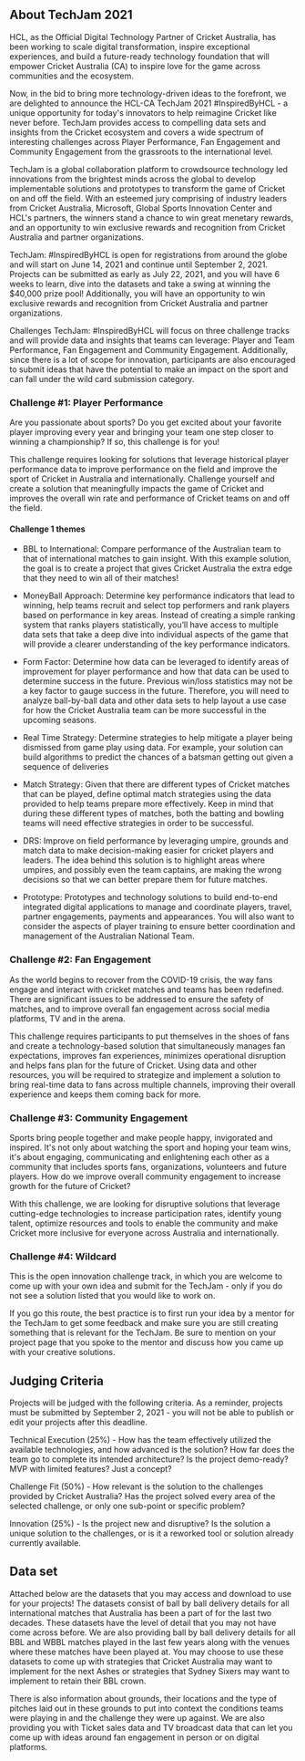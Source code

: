 ## About TechJam 2021

HCL, as the Official Digital Technology Partner of Cricket Australia, has been working to scale digital transformation, inspire exceptional experiences, and build a future-ready technology foundation that will empower Cricket Australia (CA) to inspire love for the game across communities and the ecosystem. 

Now, in the bid to bring more technology-driven ideas to the forefront, we are delighted to announce the HCL-CA TechJam 2021 #InspiredByHCL - a unique opportunity for today's innovators to help reimagine Cricket like never before. TechJam provides access to compelling data sets and insights from the Cricket ecosystem and covers a wide spectrum of interesting challenges across Player Performance, Fan Engagement and Community Engagement from the grassroots to the international level.

TechJam is a global collaboration platform to crowdsource technology led innovations from the brightest minds across the global to develop implementable solutions and prototypes to transform the game of Cricket on and off the field. With an esteemed jury comprising of industry leaders from Cricket Australia, Microsoft, Global Sports Innovation Center and HCL's partners, the winners stand a chance to win great menetary rewards, and an opportunity to win exclusive rewards and recognition from Cricket Australia and partner organizations. 

TechJam: #InspiredByHCL is open for registrations from around the globe and will start on June 14, 2021 and continue until September 2, 2021. Projects can be submitted as early as July 22, 2021, and you will have 6 weeks to learn, dive into the datasets and take a swing at winning the $40,000 prize pool! Additionally, you will have an opportunity to win exclusive rewards and recognition from Cricket Australia and partner organizations. 

Challenges
TechJam: #InspiredByHCL will focus on three challenge tracks and will provide data and insights that teams can leverage: Player and Team Performance, Fan Engagement and Community Engagement. Additionally, since there is a lot of scope for innovation, participants are also encouraged to submit ideas that have the potential to make an impact on the sport and can fall under the wild card submission category. 

### Challenge #1: Player Performance

Are you passionate about sports? Do you get excited about your favorite player improving every year and bringing your team one step closer to winning a championship? If so, this challenge is for you!

This challenge requires looking for solutions that leverage historical player performance data to improve performance on the field and improve the sport of Cricket in Australia and internationally. Challenge yourself and create a solution that meaningfully impacts the game of Cricket and improves the overall win rate and performance of Cricket teams on and off the field.

#### Challenge 1 themes

- BBL to International: Compare performance of the Australian team
to that of international matches to gain insight. With this example
solution, the goal is to create a project that gives Cricket Australia
the extra edge that they need to win all of their matches!

- MoneyBall Approach: Determine key performance indicators that
lead to winning, help teams recruit and select top performers and
rank players based on performance in key areas. Instead of creating
a simple ranking system that ranks players statistically, you’ll have
access to multiple data sets that take a deep dive into individual
aspects of the game that will provide a clearer understanding of the
key performance indicators. 

- Form Factor: Determine how data can be leveraged to identify areas
of improvement for player performance and how that data can be
used to determine success in the future. Previous win/loss statistics
may not be a key factor to gauge success in the future. Therefore,
you will need to analyze ball-by-ball data and other data sets to help
layout a use case for how the Cricket Australia team can be more
successful in the upcoming seasons.

- Real Time Strategy: Determine strategies to help mitigate a player
being dismissed from game play using data. For example, your
solution can build algorithms to predict the chances of a batsman
getting out given a sequence of deliveries

- Match Strategy: Given that there are different types of Cricket matches that
can be played, define optimal match strategies using the data provided to
help teams prepare more effectively. Keep in mind that during these
different types of matches, both the batting and bowling teams will need
effective strategies in order to be successful.

- DRS: Improve on field performance by leveraging umpire, grounds and
match data to make decision-making easier for cricket players and leaders.
The idea behind this solution is to highlight areas where umpires, and
possibly even the team captains, are making the wrong decisions so that we
can better prepare them for future matches.

- Prototype: Prototypes and technology solutions to build end-to-end
integrated digital applications to manage and coordinate players, travel,
partner engagements, payments and appearances. You will also want to
consider the aspects of player training to ensure better coordination and
management of the Australian National Team.


### Challenge #2: Fan Engagement

As the world begins to recover from the COVID-19 crisis, the way fans engage and interact with cricket matches and teams has been redefined. There are significant issues to be addressed to ensure the safety of matches, and to improve overall fan engagement across social media platforms, TV and in the arena.

This challenge requires participants to put themselves in the shoes of fans and create a technology-based solution that simultaneously manages fan expectations, improves fan experiences, minimizes operational disruption and helps fans plan for the future of Cricket. Using data and other resources, you will be required to strategize and implement a solution to bring real-time data to fans across multiple channels, improving their overall experience and keeps them coming back for more. 

### Challenge #3: Community Engagement

Sports bring people together and make people happy, invigorated and inspired. It's not only about watching the sport and hoping your team wins, it's about engaging, communicating and enlightening each other as a community that includes sports fans, organizations, volunteers and future players. How do we improve overall community engagement to increase growth for the future of Cricket? 

With this challenge, we are looking for disruptive solutions that leverage cutting-edge technologies to increase participation rates, identify young talent, optimize resources and tools to enable the community and make Cricket more inclusive for everyone across Australia and internationally. 

### Challenge #4: Wildcard

This is the open innovation challenge track, in which you are welcome to come up with your own idea and submit for the TechJam - only if you do not see a solution listed that you would like to work on.

If you go this route, the best practice is to first run your idea by a mentor for the TechJam to get some feedback and make sure you are still creating something that is relevant for the TechJam. Be sure to mention on your project page that you spoke to the mentor and discuss how you came up with your creative solutions.



## Judging Criteria
Projects will be judged with the following criteria. As a reminder, projects must be submitted by September 2, 2021 - you will not be able to publish or edit your projects after this deadline.

Technical Execution (25%) - How has the team effectively utilized the available technologies, and how advanced is the solution? How far does the team go to complete its intended architecture? Is the project demo-ready? MVP with limited features? Just a concept?

Challenge Fit (50%) - How relevant is the solution to the challenges provided by Cricket Australia? Has the project solved every area of the selected challenge, or only one sub-point or specific problem?

Innovation (25%) - Is the project new and disruptive? Is the solution a unique solution to the challenges, or is it a reworked tool or solution already currently available.

## Data set
Attached below are the datasets that you may access and download to use for your projects! The datasets consist of ball by ball delivery details for all international matches that Australia has been a part of for the last two decades. These datasets have the level of detail that you may not have come across before. We are also providing ball by ball delivery details for all BBL and WBBL matches played in the last few years along with the venues where these matches have been played at. You may choose to use these datasets to come up with strategies that Cricket Australia may want to implement for the next Ashes or strategies that Sydney Sixers may want to implement to retain their BBL crown.

There is also information about grounds, their locations and the type of pitches laid out in these grounds to put into context the conditions teams were playing in and the challenge they were up against. We are also providing you with Ticket sales data and TV broadcast data that can let you come up with ideas around fan engagement in person or on digital platforms.